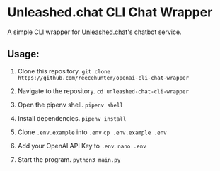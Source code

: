# Unleashed.chat CLI Chat Wrapper

A simple CLI wrapper for [Unleashed.chat](https://unleashed.chat)'s chatbot service.

## Usage:

1. Clone this repository.
   `git clone https://github.com/reecehunter/openai-cli-chat-wrapper`

2. Navigate to the repository.
   `cd unleashed-chat-cli-wrapper`

3. Open the pipenv shell.
   `pipenv shell`

4. Install dependencies.
   `pipenv install`

5. Clone `.env.example` into `.env`
   `cp .env.example .env`

6. Add your OpenAI API Key to `.env`.
   `nano .env`

7. Start the program.
   `python3 main.py`
